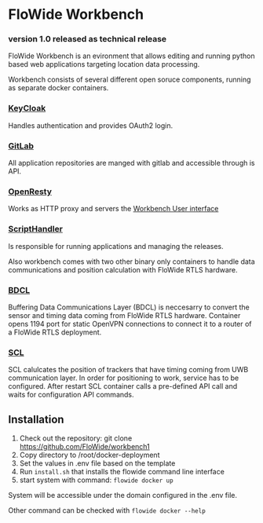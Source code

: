 # FloWide Workbench
### version 1.0 released as technical release

FloWide Workbench is an evironment that allows editing and running python based web applications targeting location data processing.

Workbench consists of several different open soruce components, running as separate docker containers.

### [KeyCloak](https://www.keycloak.org/)
Handles authentication and provides OAuth2 login.

### [GitLab](https://about.gitlab.com/)
All application repositories are manged with gitlab and accessible through is API.

### [OpenResty](https://openresty.org/) 
Works as HTTP proxy and servers the [Workbench User interface]( https://github.com/FloWide/workbench-ui )

### [ScriptHandler](https://github.com/FloWide/scripthandler) 
Is responsible for running applications and managing the releases.

Also workbench comes with two other binary only containers to handle data communications and position calculation with FloWide RTLS hardware.

### [BDCL](https://github.com/FloWide/bdcl1) 
Buffering Data Communications Layer (BDCL) is neccesarry to convert the sensor and timing data coming from FloWide RTLS hardware. Container opens 1194 port for static OpenVPN connections to connect it to a router of a FloWide RTLS deployment.

### [SCL](https://github.com/FloWide/scl1)
SCL calulcates the position of trackers that have timing coming from UWB communication layer. In order for positioning to work, service has to be configured. After restart SCL container calls a pre-defined API call and waits for configuration API commands.

## Installation

1. Check out the repository: git clone https://github.com/FloWide/workbench1
2. Copy directory to /root/docker-deployment
3. Set the values in .env file based on the template
4. Run `install.sh` that installs the flowide command line interface
5. start system with command: `flowide docker up`

System will be accessible under the domain configured in the .env file.

Other command can be checked with `flowide docker --help`





